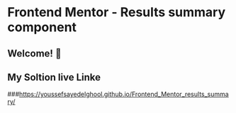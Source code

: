 # Frontend Mentor - Results summary component

## Welcome! 👋

## My Soltion live Linke

###https://youssefsayedelghool.github.io/Frontend_Mentor_results_summary/
